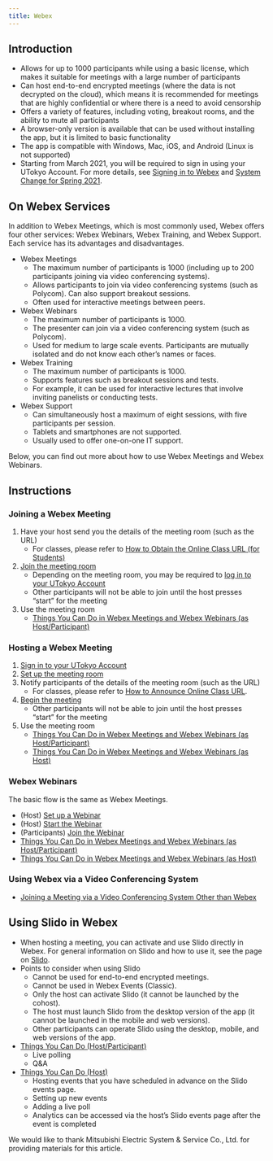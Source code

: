```yaml
---
title: Webex
---
```


## Introduction

- Allows for up to 1000 participants while using a basic license, which makes it suitable for meetings with a large number of participants
- Can host end-to-end encrypted meetings (where the data is not decrypted on the cloud), which means it is recommended for meetings that are highly confidential or where there is a need to avoid censorship
- Offers a variety of features, including voting, breakout rooms, and the ability to mute all participants
- A browser-only version is available that can be used without installing the app, but it is limited to basic functionality
- The app is compatible with Windows, Mac, iOS, and Android (Linux is not supported)
- Starting from March 2021, you will be required to sign in using your UTokyo Account. For more details, see [Signing in to Webex](signin) and [System Change for Spring 2021](/en/change2021s/).

## On Webex Services

In addition to Webex Meetings, which is most commonly used, Webex offers four other services: Webex Webinars, Webex Training, and Webex Support. Each service has its advantages and disadvantages.

- Webex Meetings
  - The maximum number of participants is 1000 (including up to 200 participants joining via video conferencing systems).
  - Allows participants to join via video conferencing systems (such as Polycom). Can also support breakout sessions.
  - Often used for interactive meetings between peers.
- Webex Webinars
  - The maximum number of participants is 1000.
  - The presenter can join via a video conferencing system (such as Polycom).
  - Used for medium to large scale events. Participants are mutually isolated and do not know each other’s names or faces.
- Webex Training
  - The maximum number of participants is 1000.
  - Supports features such as breakout sessions and tests.
  - For example, it can be used for interactive lectures that involve inviting panelists or conducting tests.
- Webex Support
  - Can simultaneously host a maximum of eight sessions, with five participants per session.
  - Tablets and smartphones are not supported.
  - Usually used to offer one-on-one IT support.

Below, you can find out more about how to use Webex Meetings and Webex Webinars.

## Instructions

### Joining a Webex Meeting

1. Have your host send you the details of the meeting room (such as the URL)
    - For classes, please refer to [How to Obtain the Online Class URL (for Students)](/en/oc/url)
1. [Join the meeting room](join_meeting)
    - Depending on the meeting room, you may be required to [log in to your UTokyo Account](signin)
    - Other participants will not be able to join until the host presses “start” for the meeting
1. Use the meeting room
    - [Things You Can Do in Webex Meetings and Webex Webinars (as Host/Participant)](do_webex)

### Hosting a Webex Meeting

1. [Sign in to your UTokyo Account](signin)
1. [Set up the meeting room](create_meeting)
1. Notify participants of the details of the meeting room (such as the URL)
    - For classes, please refer to [How to Announce Online Class URL](/en/faculty_members/url).
1. [Begin the meeting](open_meeting)
    - Other participants will not be able to join until the host presses “start” for the meeting
1. Use the meeting room
    - [Things You Can Do in Webex Meetings and Webex Webinars (as Host/Participant)](do_webex)
    - [Things You Can Do in Webex Meetings and Webex Webinars (as Host)](do_webex_host)

### Webex Webinars

The basic flow is the same as Webex Meetings.

- (Host) [Set up a Webinar](create_events)
- (Host) [Start the Webinar](open_events)
- (Participants) [Join the Webinar](join_events)
- [Things You Can Do in Webex Meetings and Webex Webinars (as Host/Participant)](do_webex)
- [Things You Can Do in Webex Meetings and Webex Webinars (as Host)](do_webex_host)

### Using Webex via a Video Conferencing System

- [Joining a Meeting via a Video Conferencing System Other than Webex](do_webex_vc)

## Using Slido in Webex

- When hosting a meeting, you can activate and use Slido directly in Webex. For general information on Slido and how to use it, see the page on [Slido](/en/slido).
- Points to consider when using Slido
  - Cannot be used for end-to-end encrypted meetings.
  - Cannot be used in Webex Events (Classic).
  - Only the host can activate Slido (it cannot be launched by the cohost).
  - The host must launch Slido from the desktop version of the app (it cannot be launched in the mobile and web versions).
  - Other participants can operate Slido using the desktop, mobile, and web versions of the app.
- [Things You Can Do (Host/Participant)](do_webex#operating-slido)
  - Live polling
  - Q&A
- [Things You Can Do (Host)](do_webex_host#activating-slido)
  - Hosting events that you have scheduled in advance on the Slido events page.
  - Setting up new events
  - Adding a live poll
  - Analytics can be accessed via the host’s Slido events page after the event is completed

We would like to thank Mitsubishi Electric System & Service Co., Ltd. for providing materials for this article.
